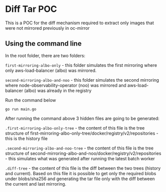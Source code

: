 # Diff Tar POC

This is a POC for the diff mechanism required to extract only images that were not mirrored previously in oc-mirror

## Using the command line

In the root folder, there are two folders:

``first-mirroring-albo-only`` - this folder simulates the first mirroring where only aws-load-balancer (albo) was mirrored.

``second-mirroring-albo-and-noo`` - this folder simulates the second mirroring where node-observability-operator (noo) was mirrored and aws-load-balancer (albo) was already in the registry

Run the command below
```
go run main.go
```

After running the command above 3 hidden files are going to be generated:

``.first-mirroring-albo-only-tree`` - the content of this file is the tree structure of first-mirroring-albo-only-tree/docker/registry/v2/repositories - this is the history file

``.second-mirroring-albo-and-noo-tree`` - the content of this file is the tree structure of second-mirroring-albo-and-noo/docker/registry/v2/repositories - this simulates what was generated after running the latest batch worker

``.diff-tree`` - the content of this file is the diff between the two trees (history and current). Based on this file it is possible to get only the required blobs under blobs/sha256 and generating the tar file only with the diff between the current and last mirroring.

